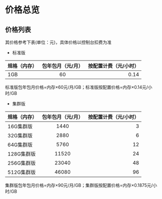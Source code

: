 # 价格总览

##  价格列表
其价格参考下表(单位：元)，具体价格以控制台扣费为准

- 标准版

规格（内存）|包年包月（元/月）|按配置计费（元/小时）
|---|:--:|---:|
|1GB|60|0.14|

标准版包年包月价格=内存×60元/月/GB；标准版按配置价格=内存×0.14元/小时/GB

-  集群版

规格（内存）|包年包月（元/月）|按配置计费（元/小时）
|---|:--:|---:|
|16G集群版|1440|3|
|32G集群版|2880|6|
|64G集群版|5760|12|
|128G集群版|11520|24|
|256G集群版|23040|48|
|512G集群版|46080|96|

集群版包年包月价格=内存×90元/月/GB；集群版按配置价格=内存×0.1875元/小时/GB
